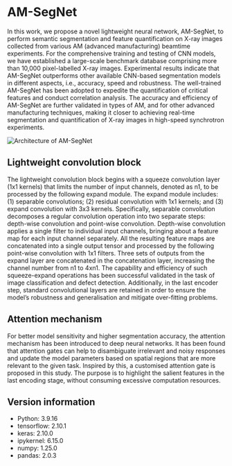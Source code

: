 # AM-SegNet
In this work, we propose a novel lightweight neural network, AM-SegNet, to perform semantic segmentation and feature quantification on X-ray images collected from various AM (advanced manufacturing) beamtime experiments. For the comprehensive training and testing of CNN models, we have established a large-scale benchmark database comprising more than 10,000 pixel-labelled X-ray images. Experimental results indicate that AM-SegNet outperforms other available CNN-based segmentation models in different aspects, i.e., accuracy, speed and robustness. The well-trained AM-SegNet has been adopted to expedite the quantification of critical features and conduct correlation analysis. The accuracy and efficiency of AM-SegNet are further validated in types of AM, and for other advanced manufacturing techniques, making it closer to achieving real-time segmentation and quantification of X-ray images in high-speed synchrotron experiments.

![Architecture of AM-SegNet](https://github.com/UCL-MSMaH/AM-SegNet/assets/153642361/01e44505-ef6d-4f7d-8706-9be3b7fe5667)

## Lightweight convolution block 
The lightweight convolution block begins with a squeeze convolution layer (1x1 kernels) that limits the number of input channels, denoted as n1, to be processed by the following expand module. The expand module includes: (1) separable convolutions; (2) residual convolution with 1x1 kernels; and (3) expand convolution with 3x3 kernels. Specifically, separable convolution decomposes a regular convolution operation into two separate steps: depth-wise convolution and point-wise convolution. Depth-wise convolution applies a single filter to individual input channels, bringing about a feature map for each input channel separately. All the resulting feature maps are concatenated into a single output tensor and processed by the following point-wise convolution with 1x1 filters. Three sets of outputs from the expand layer are concatenated in the concatenation layer, increasing the channel number from n1 to 4xn1. The capability and efficiency of such squeeze-expand operations has been successful validated in the task of image classification and defect detection. Additionally, in the last encoder step, standard convolutional layers are retained in order to ensure the model’s robustness and generalisation and mitigate over-fitting problems. 

## Attention mechanism
For better model sensitivity and higher segmentation accuracy, the attention mechanism has been introduced to deep neural networks. It has been found that attention gates can help to disambiguate irrelevant and noisy responses and update the model parameters based on spatial regions that are more relevant to the given task. Inspired by this, a customised attention gate is proposed in this study. The purpose is to highlight the salient features in the last encoding stage, without consuming excessive computation resources. 

## Version information
- Python: 3.9.16
- tensorflow: 2.10.1
- keras: 2.10.0
- ipykernel: 6.15.0
- numpy: 1.25.0
- pandas: 2.0.3
